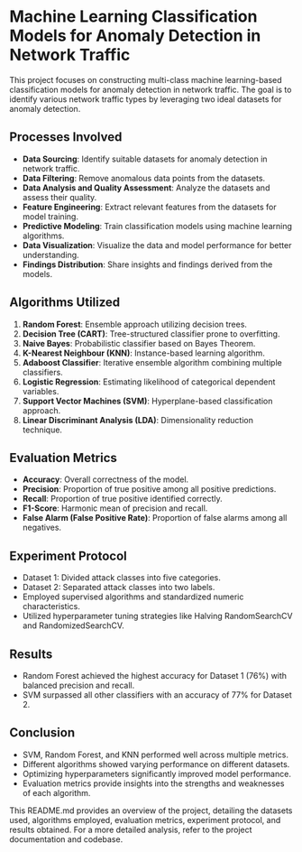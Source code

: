 # Machine Learning Classification Models for Anomaly Detection in Network Traffic

This project focuses on constructing multi-class machine learning-based classification models for anomaly detection in network traffic. The goal is to identify various network traffic types by leveraging two ideal datasets for anomaly detection.

## Processes Involved
- **Data Sourcing**: Identify suitable datasets for anomaly detection in network traffic.
- **Data Filtering**: Remove anomalous data points from the datasets.
- **Data Analysis and Quality Assessment**: Analyze the datasets and assess their quality.
- **Feature Engineering**: Extract relevant features from the datasets for model training.
- **Predictive Modeling**: Train classification models using machine learning algorithms.
- **Data Visualization**: Visualize the data and model performance for better understanding.
- **Findings Distribution**: Share insights and findings derived from the models.

## Algorithms Utilized
1. **Random Forest**: Ensemble approach utilizing decision trees.
2. **Decision Tree (CART)**: Tree-structured classifier prone to overfitting.
3. **Naive Bayes**: Probabilistic classifier based on Bayes Theorem.
4. **K-Nearest Neighbour (KNN)**: Instance-based learning algorithm.
5. **Adaboost Classifier**: Iterative ensemble algorithm combining multiple classifiers.
6. **Logistic Regression**: Estimating likelihood of categorical dependent variables.
7. **Support Vector Machines (SVM)**: Hyperplane-based classification approach.
8. **Linear Discriminant Analysis (LDA)**: Dimensionality reduction technique.

## Evaluation Metrics
- **Accuracy**: Overall correctness of the model.
- **Precision**: Proportion of true positive among all positive predictions.
- **Recall**: Proportion of true positive identified correctly.
- **F1-Score**: Harmonic mean of precision and recall.
- **False Alarm (False Positive Rate)**: Proportion of false alarms among all negatives.

## Experiment Protocol
- Dataset 1: Divided attack classes into five categories.
- Dataset 2: Separated attack classes into two labels.
- Employed supervised algorithms and standardized numeric characteristics.
- Utilized hyperparameter tuning strategies like Halving RandomSearchCV and RandomizedSearchCV.

## Results
- Random Forest achieved the highest accuracy for Dataset 1 (76%) with balanced precision and recall.
- SVM surpassed all other classifiers with an accuracy of 77% for Dataset 2.

## Conclusion
- SVM, Random Forest, and KNN performed well across multiple metrics.
- Different algorithms showed varying performance on different datasets.
- Optimizing hyperparameters significantly improved model performance.
- Evaluation metrics provide insights into the strengths and weaknesses of each algorithm.

This README.md provides an overview of the project, detailing the datasets used, algorithms employed, evaluation metrics, experiment protocol, and results obtained. For a more detailed analysis, refer to the project documentation and codebase.
